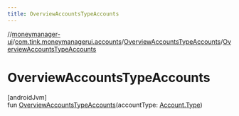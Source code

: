 ```yaml
---
title: OverviewAccountsTypeAccounts
---
```

//[moneymanager-ui](../../../index.html)/[com.tink.moneymanagerui.accounts](../index.html)/[OverviewAccountsTypeAccounts](index.html)/[OverviewAccountsTypeAccounts](-overview-accounts-type-accounts.html)



# OverviewAccountsTypeAccounts



[androidJvm]\
fun [OverviewAccountsTypeAccounts](-overview-accounts-type-accounts.html)(accountType: [Account.Type](../../com.tink.model.account/-account/-type/index.html))





